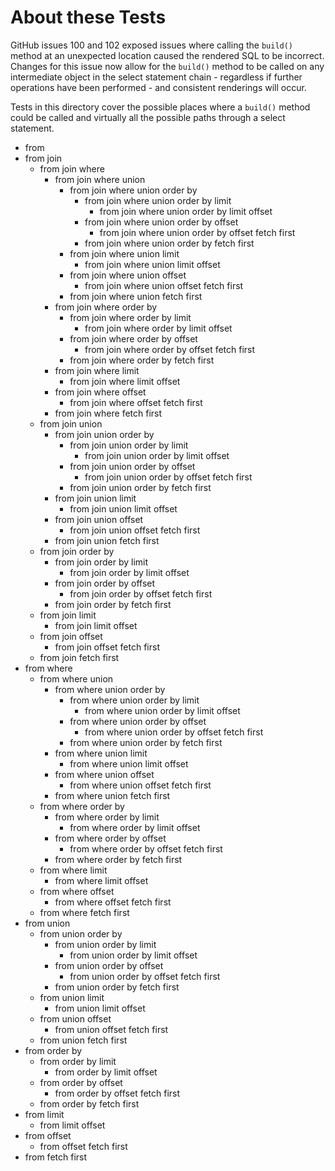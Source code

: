 # About these Tests

GitHub issues 100 and 102 exposed issues where calling the `build()` method at an unexpected location caused the rendered SQL to be incorrect. Changes for this issue now allow for the `build()` method to be called on any intermediate object in the select statement chain - regardless if further operations have been performed - and consistent renderings will occur.

Tests in this directory cover the possible places where a `build()` method could be called and virtually all the possible paths through a select statement.

- from
- from join
    - from join where
        - from join where union
            - from join where union order by
                - from join where union order by limit
                    - from join where union order by limit offset
                - from join where union order by offset
                    - from join where union order by offset fetch first
                - from join where union order by fetch first
            - from join where union limit
                - from join where union limit offset
            - from join where union offset
                - from join where union offset fetch first
            - from join where union fetch first
        - from join where order by
            - from join where order by limit
                - from join where order by limit offset
            - from join where order by offset
                - from join where order by offset fetch first
            - from join where order by fetch first
        - from join where limit
            - from join where limit offset
        - from join where offset
            - from join where offset fetch first
        - from join where fetch first
    - from join union
        - from join union order by
            - from join union order by limit
                - from join union order by limit offset
            - from join union order by offset
                - from join union order by offset fetch first
            - from join union order by fetch first
        - from join union limit
            - from join union limit offset
        - from join union offset
            - from join union offset fetch first
        - from join union fetch first
    - from join order by
        - from join order by limit
            - from join order by limit offset
        - from join order by offset
            - from join order by offset fetch first
        - from join order by fetch first
    - from join limit
        - from join limit offset
    - from join offset
        - from join offset fetch first
    - from join fetch first
- from where
    - from where union
        - from where union order by
            - from where union order by limit
                - from where union order by limit offset
            - from where union order by offset
                - from where union order by offset fetch first
            - from where union order by fetch first
        - from where union limit
            - from where union limit offset
        - from where union offset
            - from where union offset fetch first
        - from where union fetch first
    - from where order by
        - from where order by limit
            - from where order by limit offset
        - from where order by offset
            - from where order by offset fetch first
        - from where order by fetch first
    - from where limit
        - from where limit offset
    - from where offset
        - from where offset fetch first
    - from where fetch first
- from union
    - from union order by
        - from union order by limit
            - from union order by limit offset
        - from union order by offset
            - from union order by offset fetch first
        - from union order by fetch first
    - from union limit
        - from union limit offset
    - from union offset
        - from union offset fetch first
    - from union fetch first
- from order by
    - from order by limit
        - from order by limit offset
    - from order by offset
        - from order by offset fetch first
    - from order by fetch first
- from limit
    - from limit offset
- from offset
    - from offset fetch first
- from fetch first
